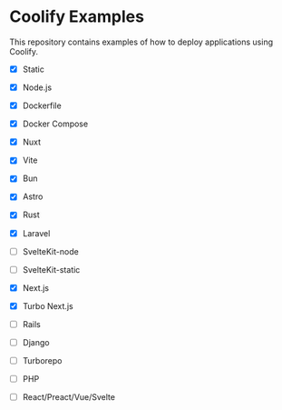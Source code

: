 # Coolify Examples
This repository contains examples of how to deploy applications using Coolify.

- [x] Static
- [x] Node.js
- [x] Dockerfile
- [x] Docker Compose
- [x] Nuxt
- [x] Vite
- [x] Bun
- [x] Astro
- [x] Rust
- [x] Laravel
- [ ] SvelteKit-node
- [ ] SvelteKit-static
- [x] Next.js
- [x] Turbo Next.js
- [ ] Rails 
- [ ] Django
- [ ] Turborepo
- [ ] PHP
- [ ] React/Preact/Vue/Svelte

